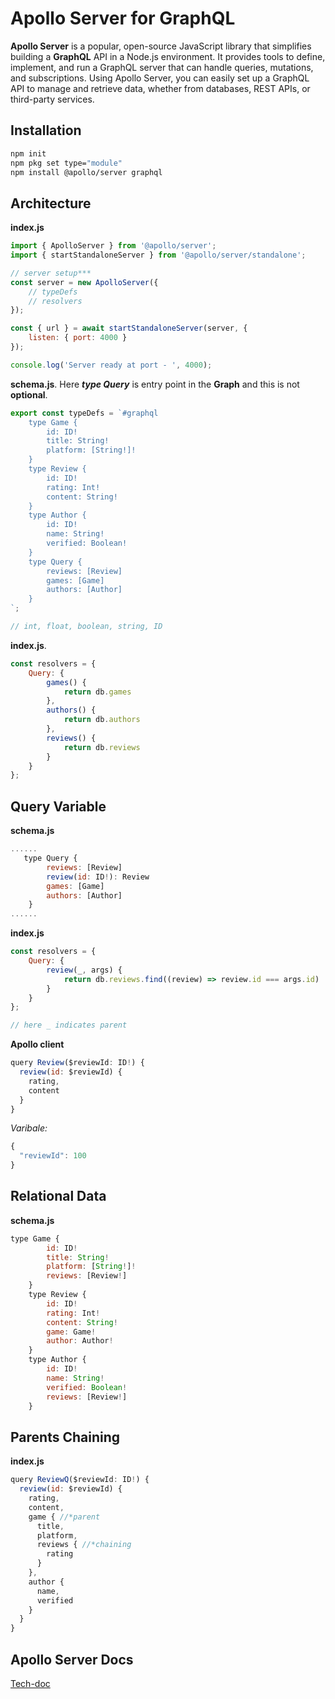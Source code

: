 # Apollo Server for GraphQL

**Apollo Server** is a popular, open-source JavaScript library that simplifies building a **GraphQL** API in a Node.js environment. It provides tools to define, implement, and run a GraphQL server that can handle queries, mutations, and subscriptions. Using Apollo Server, you can easily set up a GraphQL API to manage and retrieve data, whether from databases, REST APIs, or third-party services.

## Installation

```bash
npm init
npm pkg set type="module"
npm install @apollo/server graphql
```

## Architecture
**index.js**

```javascript
import { ApolloServer } from '@apollo/server';
import { startStandaloneServer } from '@apollo/server/standalone';

// server setup***
const server = new ApolloServer({
    // typeDefs
    // resolvers
});

const { url } = await startStandaloneServer(server, {
    listen: { port: 4000 }
});

console.log('Server ready at port - ', 4000);
```

**schema.js**. Here ***type Query*** is entry point in the **Graph** and this is not **optional**.

```javascript
export const typeDefs = `#graphql
    type Game {
        id: ID!
        title: String!
        platform: [String!]!
    }
    type Review {
        id: ID!
        rating: Int!
        content: String!
    }
    type Author {
        id: ID!
        name: String!
        verified: Boolean!
    }
    type Query {
        reviews: [Review]
        games: [Game]
        authors: [Author]
    }
`;

// int, float, boolean, string, ID
```

**index.js**.

```javascript
const resolvers = {
    Query: {
        games() {
            return db.games
        },
        authors() {
            return db.authors
        },
        reviews() {
            return db.reviews
        }
    }
};
```

## Query Variable
**schema.js**

```javascript
......
   type Query {
        reviews: [Review]
        review(id: ID!): Review
        games: [Game]
        authors: [Author]
    }
......
```

**index.js**

```javascript
const resolvers = {
    Query: {
        review(_, args) {
            return db.reviews.find((review) => review.id === args.id)
        }
    }
};

// here _ indicates parent
```
**Apollo client**
```javascript
query Review($reviewId: ID!) {
  review(id: $reviewId) {
    rating,
    content
  }
}
```
*Varibale:*
```javascript
{
  "reviewId": 100
}
```

## Relational Data
**schema.js**

```javascript
type Game {
        id: ID!
        title: String!
        platform: [String!]!
        reviews: [Review!]
    }
    type Review {
        id: ID!
        rating: Int!
        content: String!
        game: Game!
        author: Author!
    }
    type Author {
        id: ID!
        name: String!
        verified: Boolean!
        reviews: [Review!]
    }
```

## Parents Chaining
**index.js**
```javascript
query ReviewQ($reviewId: ID!) {
  review(id: $reviewId) {
    rating,
    content,
    game { //*parent
      title,
      platform,
      reviews { //*chaining
        rating
      }
    },
    author {
      name,
      verified
    }
  }
}
```

## Apollo Server Docs

[Tech-doc](https://www.apollographql.com/docs/apollo-server/getting-started#step-1-create-a-new-project)